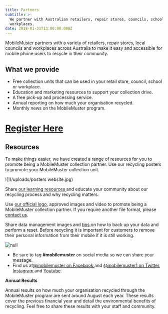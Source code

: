```yaml
---
title: Partners
subtitle: >-
  We partner with Australian retailers, repair stores, councils, schools and
  workplaces.
date: 2018-01-31T13:00:00.000Z
---
```

MobileMuster partners with a variety of retailers, repair stores, local councils and workplaces across Australia to make it easy and accessible for mobile phone users to recycle in their community.

## What we provide

* Free collection units that can be used in your retail store, council, school or workplace.
* Education and marketing resources to support your collection drive.
* A free pick-up and processing service. 
* Annual reporting on how much your organisation recycled.
* Monthly news on the MobileMuster program.

# [Register Here](https://www.mobilemuster.com.au/partners/#join)

## Resources

To make things easier, we have created a range of resources for you to promote being a MobileMuster collection partner. Use our recycling posters to promote your MobileMuster collection unit.

![](/uploads/posters website.jpg)

Share [our learning resources ](../education/)and educate your community about our recycling process and why recycling matters.

Use [our official logo](../resources/mobilemuster-official-logo.jpg), approved images and video to promote being a MobileMuster collection partner. If you require another file format, please [contact us](../contact/).

Share data management images and [tips ](../recycling/)on how to back up your data and perform a reset. Before recycling it is important for customers to remove their personal information from their mobile if it is still working. 

![null](/uploads/mob_collectionpartner_instagram_4.v1.jpg)

* Be sure to tag **\#mobilemuster** on social media so we can share your message.
* Find us at[@mobilemuster on Facebook ](https://www.facebook.com/mobilemuster)and [@mobilemuster1 on Twitter](../partners/), [Instagram ](https://instagram.com/mobilemuster1)and [Youtube](https://www.youtube.com/channel/UCbDvHea3HSR87hMYdkJ50Fg).

**Annual Results**

Annual results on how much your organisation recycled through the MobileMuster program are sent around August each year. These results cover the previous financial year and detail the environmental benefits of recycling. Feel free to share these results with your staff and community.
